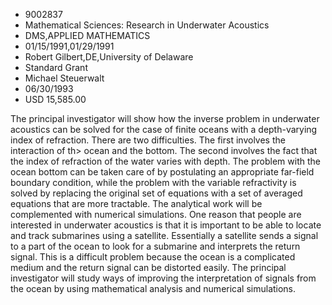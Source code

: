 
* 9002837
* Mathematical Sciences: Research in Underwater Acoustics
* DMS,APPLIED MATHEMATICS
* 01/15/1991,01/29/1991
* Robert Gilbert,DE,University of Delaware
* Standard Grant
* Michael Steuerwalt
* 06/30/1993
* USD 15,585.00

The principal investigator will show how the inverse problem in underwater
acoustics can be solved for the case of finite oceans with a depth-varying index
of refraction. There are two difficulties. The first involves the interaction of
th> ocean and the bottom. The second involves the fact that the index of
refraction of the water varies with depth. The problem with the ocean bottom can
be taken care of by postulating an appropriate far-field boundary condition,
while the problem with the variable refractivity is solved by replacing the
original set of equations with a set of averaged equations that are more
tractable. The analytical work will be complemented with numerical simulations.
One reason that people are interested in underwater acoustics is that it is
important to be able to locate and track submarines using a satellite.
Essentially a satellite sends a signal to a part of the ocean to look for a
submarine and interprets the return signal. This is a difficult problem because
the ocean is a complicated medium and the return signal can be distorted easily.
The principal investigator will study ways of improving the interpretation of
signals from the ocean by using mathematical analysis and numerical simulations.
